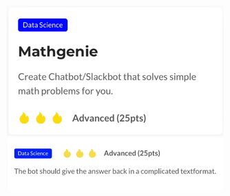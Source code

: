 <p align="center">
	<img src="../tasks/Mathgenie.png" alt="Mathgenie1">
    <img src="../tasks/Mathgenie-inside.png" alt="Mathgenie2">
</p>